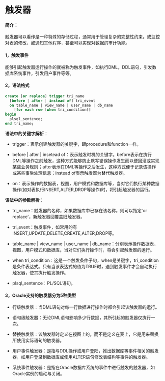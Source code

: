 # 触发器
#### 简介：
触发器可以看作是一种特殊的存储过程，通常用于管理复杂的完整性约束，或监控对表的修改，或通知其他程序，甚至可以实现对数据的审计功能。

#### 1，触发事件
能够引起触发器运行操作的就被称为触发事件，如执行DML，DDL语句，引发数据库系统事件，引发用户事件等等。

#### 2，语法格式
``` sql
create [or replace] trigger tri_name
  [before | after | instead of] tri_event
  on table_name | view_name | user_name | db_name
    [for each row [when tri_condition]]
begin
  plsql_sentence;
end tri_name;
```
**语法中的关键字解析**：
- trigger：表示创建触发器的关键字，跟procedure和function一样。

- before | after | insetead of：表示触发时机的关键字。before表示在执行DML等操作之前触发，这种方式能够防止默写错误操作发生而以便回滚或实现某些业务规则；after表示在DML等操作之后发生，这种方式便于记录该操作或某些事后处理信息；instead of表示触发器为替代触发器。

- on：表示操作的数据表，视图，用户模式和数据库等，当对它们执行某种数据操作(如对表执行INSERT,ALTER,DROP等操作)时，将引起触发器的运行。

**语法中的参数解析**：
- tri_name：触发器的名称，如果数据库中已存在该名称，则可以指定'or replace'，新触发器回覆盖旧触发器。

- tri_event：触发事件，如常用的有INSERT,UPDATE,DELETE,CREATE,ALTER,DROP等。

- table_name | view_name | user_name | db_name：分别表示操作数据表，视图，用户模式和数据库，当对它们执行操作时，将会引起触发器的运行。

- when tri_condition：这是一个触发条件子句，when是关键字，tri_condition是条件表达式。只有当该表达式的值为TRUE时，遇到触发事件才会自动执行触发器，使其执行触发操作。

- plsql_sentence：PL/SQL语句。


#### 3，Oracle支持的触发器分为5种类型
- 行级触发器：当DML语句对每一行数据进行操作时都会引起该触发器的运行。

- 语句级触发器：无论DML语句影响多少行数据，其所引起的触发器仅执行一次。

- 替换触发器：该触发器时定义在视图上的，而不是定义在表上，它是用来替换所使用实际语句的触发器。

- 用户事件触发器：是指与DDL操作或用户登陆，推出数据库等事件相关的触发器，如用户登录到数据库或使用ALTER语句修改表结构等事件的触发器。

- 系统事件触发器：是指在Oracle数据库系统的事件中进行触发的触发器，如Oracle实例的启动与关闭。
